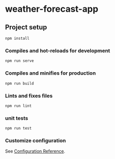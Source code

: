 # weather-forecast-app

## Project setup
```
npm install
```

### Compiles and hot-reloads for development
```
npm run serve
```

### Compiles and minifies for production
```
npm run build
```

### Lints and fixes files
```
npm run lint
```

### unit tests
```
npm run test
```

### Customize configuration
See [Configuration Reference](https://cli.vuejs.org/config/).
